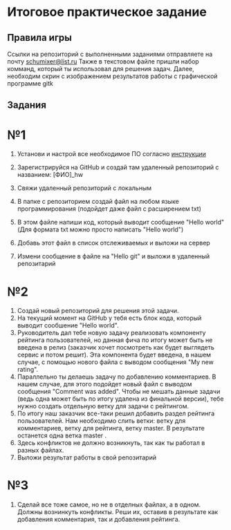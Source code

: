 # Итоговое практическое задание

## Правила игры

Ссылки на репозиторий с выполненными заданиями отправляете на почту schumixer@list.ru
Также в текстовом файле пришли набор комманд, который ты использовал для решения задач. 
Далее, необходим скрин с изображением результатов работы с графической программе gitk


## Задания

# №1
1. Установи и настрой все необходимое ПО согласно [инструкции](https://github.com/schumixer/info_git/blob/master/git-install-cli.md)

2. Зарегистрируйся на GitHub и создай там удаленный репозиторий с названием: [ФИО]_hw

3. Свяжи удаленный репозиторий с локальным

4. В папке с репозиторием создай файл на любом языке программирования (подойдет даже файл с расширением txt)

5. В этом файле напиши код, который выводит сообщение "Hello world" (Для формата txt можно просто написать "Hello world")

6. Добавь этот файл в список отслеживаемых и выложи на сервер

7. Измени сообщение в файле на "Hello git" и выложи в удаленный репозитарий

# №2
1. Создай новый репозиторий для решения этой задачи.
2. На текущий момент на GitHub у тебя есть блок кода, который выводит сообшение "Hello world".
3. Руководитель дал тебе новую задачу реализовать компоненту рейтинга пользователей, но данная фича по итогу может быть не введена в релиз (заказчик хочет посмотреть как будет выглядеть сервис и потом решит). Эта компонента будет введена, в нашем случае, с помощью нового файла с выводом сообщения "My new rating".
4. Параллельно ты делаешь задачу по добавлению комментариев. В нашем случае, для этого подойдет новый файл с выводом сообщения "Comment was added".
Чтобы не мешать данные задачи (ведь одна может быть по итогу удалена из финальной версии), тебе нужно создать отдельную ветку для задачи с рейтингом.
5. По итогу наш заказчик все-таки решил добавить раздел рейтинга пользователей. Нам необходимо слить ветки: ветку для комментариев, ветку для рейтинга, ветку master. В результате останется одна ветка master .
6. Здесь конфликтов не должно возникнуть, так как ты работал в разных файлах.
7. Выложи результат работы в свой репозитарий

# №3
1. Сделай все тоже самое, но не в отделных файлах, а в одном. Должны вознинкуть конфликты. Реши их, оставив в результате как добавления комментария, так и добавления рейтинга.





   
